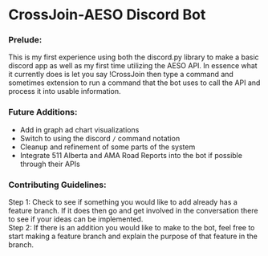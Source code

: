 # CrossJoin-AESO Discord Bot

### Prelude:
This is my first experience using both the discord.py library to make a basic discord app as well as my first time utilizing the AESO API. In essence what it currently does is let you say !CrossJoin then type a command and sometimes extension to run a command that the bot uses to call the API and process it into usable information.

### Future Additions:
- Add in graph ad chart visualizations </br>
- Switch to using the discord ```/``` command notation </br>
- Cleanup and refinement of some parts of the system </br>
- Integrate 511 Alberta and AMA Road Reports into the bot if possible through their APIs

### Contributing Guidelines:
Step 1: Check to see if something you would like to add already has a feature branch. If it does then go and get involved in the conversation there to see if your ideas can be implemented.</br>
Step 2: If there is an addition you would like to make to the bot, feel free to start making a feature branch and explain the purpose of that feature in the branch.
